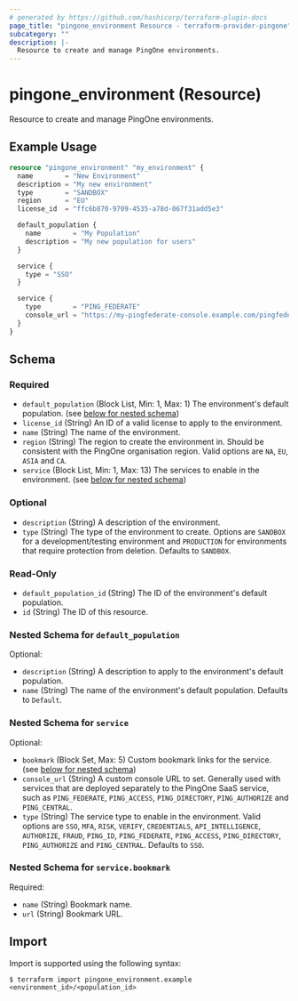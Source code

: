 ```yaml
---
# generated by https://github.com/hashicorp/terraform-plugin-docs
page_title: "pingone_environment Resource - terraform-provider-pingone"
subcategory: ""
description: |-
  Resource to create and manage PingOne environments.
---
```


# pingone_environment (Resource)

Resource to create and manage PingOne environments.

## Example Usage

```terraform
resource "pingone_environment" "my_environment" {
  name        = "New Environment"
  description = "My new environment"
  type        = "SANDBOX"
  region      = "EU"
  license_id  = "ffc6b870-9709-4535-a78d-067f31add5e3"

  default_population {
    name        = "My Population"
    description = "My new population for users"
  }

  service {
    type = "SSO"
  }

  service {
    type        = "PING_FEDERATE"
    console_url = "https://my-pingfederate-console.example.com/pingfederate"
  }
}
```

<!-- schema generated by tfplugindocs -->
## Schema

### Required

- `default_population` (Block List, Min: 1, Max: 1) The environment's default population. (see [below for nested schema](#nestedblock--default_population))
- `license_id` (String) An ID of a valid license to apply to the environment.
- `name` (String) The name of the environment.
- `region` (String) The region to create the environment in.  Should be consistent with the PingOne organisation region.  Valid options are `NA`, `EU`, `ASIA` and `CA`.
- `service` (Block List, Min: 1, Max: 13) The services to enable in the environment. (see [below for nested schema](#nestedblock--service))

### Optional

- `description` (String) A description of the environment.
- `type` (String) The type of the environment to create.  Options are `SANDBOX` for a development/testing environment and `PRODUCTION` for environments that require protection from deletion. Defaults to `SANDBOX`.

### Read-Only

- `default_population_id` (String) The ID of the environment's default population.
- `id` (String) The ID of this resource.

<a id="nestedblock--default_population"></a>
### Nested Schema for `default_population`

Optional:

- `description` (String) A description to apply to the environment's default population.
- `name` (String) The name of the environment's default population. Defaults to `Default`.


<a id="nestedblock--service"></a>
### Nested Schema for `service`

Optional:

- `bookmark` (Block Set, Max: 5) Custom bookmark links for the service. (see [below for nested schema](#nestedblock--service--bookmark))
- `console_url` (String) A custom console URL to set.  Generally used with services that are deployed separately to the PingOne SaaS service, such as `PING_FEDERATE`, `PING_ACCESS`, `PING_DIRECTORY`, `PING_AUTHORIZE` and `PING_CENTRAL`.
- `type` (String) The service type to enable in the environment.  Valid options are `SSO`, `MFA`, `RISK`, `VERIFY`, `CREDENTIALS`, `API_INTELLIGENCE`, `AUTHORIZE`, `FRAUD`, `PING_ID`, `PING_FEDERATE`, `PING_ACCESS`, `PING_DIRECTORY`, `PING_AUTHORIZE` and `PING_CENTRAL`. Defaults to `SSO`.

<a id="nestedblock--service--bookmark"></a>
### Nested Schema for `service.bookmark`

Required:

- `name` (String) Bookmark name.
- `url` (String) Bookmark URL.

## Import

Import is supported using the following syntax:

```shell
$ terraform import pingone_environment.example <environment_id>/<population_id>
```
